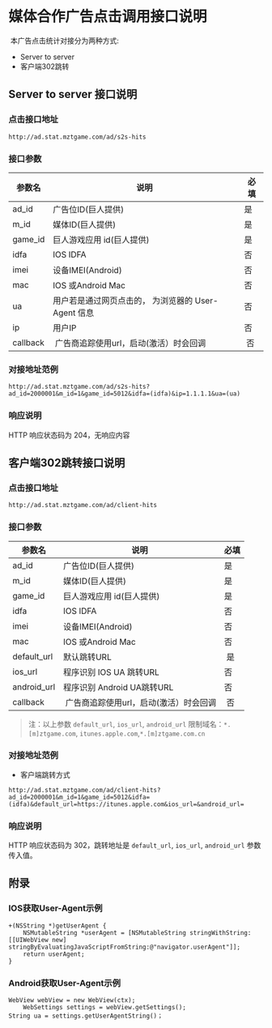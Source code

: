 媒体合作广告点击调用接口说明
=========================

 本广告点击统计对接分为两种方式:

* Server to server
* 客户端302跳转

## Server to server 接口说明

### 点击接口地址

`http://ad.stat.mztgame.com/ad/s2s-hits`
 
### 接口参数
 
| 参数名 | 说明 | 必填 |
|------|------|------|
| ad_id | 广告位ID(巨人提供) | 是 |
| m_id | 媒体ID(巨人提供) | 是 |
| game_id | 巨人游戏应用 id(巨人提供) | 是|
| idfa | IOS IDFA | 否 |
| imei | 设备IMEI(Android)  | 否 |
| mac | IOS 或Android Mac | 否 |
| ua | 用户若是通过网页点击的， 为浏览器的 User-Agent 信息 | 否 |
| ip | 用户IP | 否 |
| callback |  广告商追踪使用url，启动(激活）时会回调 | 否 |
 
### 对接地址范例

```
http://ad.stat.mztgame.com/ad/s2s-hits?ad_id=2000001&m_id=1&game_id=5012&idfa=(idfa)&ip=1.1.1.1&ua=(ua)
```

### 响应说明

HTTP 响应状态码为 204，无响应内容

## 客户端302跳转接口说明

### 点击接口地址

`http://ad.stat.mztgame.com/ad/client-hits`

### 接口参数
 
| 参数名 | 说明 | 必填 |
|------|------|------|
| ad_id | 广告位ID(巨人提供) | 是 |
| m_id | 媒体ID(巨人提供) | 是 |
| game_id | 巨人游戏应用 id(巨人提供) | 是|
| idfa | IOS IDFA | 否 |
| imei | 设备IMEI(Android)  | 否 |
| mac | IOS 或Android Mac | 否 |
| default_url | 默认跳转URL|  是 |
| ios_url | 程序识别 IOS UA 跳转URL|  否 |
| android_url | 程序识别 Android UA跳转URL |  否 |
| callback |  广告商追踪使用url，启动(激活）时会回调 |  否 |

> 注：以上参数 `default_url`, `ios_url`, `android_url` 限制域名：`*.[m]ztgame.com`, `itunes.apple.com`,`*.[m]ztgame.com.cn`
 
### 对接地址范例

* 客户端跳转方式

```
http://ad.stat.mztgame.com/ad/client-hits?ad_id=2000001&m_id=1&game_id=5012&idfa=(idfa)&default_url=https://itunes.apple.com&ios_url=&android_url=
```
 
### 响应说明

HTTP 响应状态码为 302，跳转地址是 `default_url`, `ios_url`, `android_url` 参数传入值。

## 附录

### IOS获取User-Agent示例

```
+(NSString *)getUserAgent {
    NSMutableString *userAgent = [NSMutableString stringWithString:[[UIWebView new] stringByEvaluatingJavaScriptFromString:@"navigator.userAgent"]];
    return userAgent;
}
```

### Android获取User-Agent示例

```
WebView webView = new WebView(ctx);
	WebSettings settings = webView.getSettings();
String ua = settings.getUserAgentString()；
```
